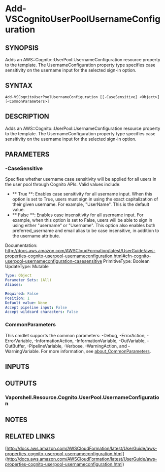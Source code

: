 # Add-VSCognitoUserPoolUsernameConfiguration

## SYNOPSIS
Adds an AWS::Cognito::UserPool.UsernameConfiguration resource property to the template.
The UsernameConfiguration property type specifies case sensitivity on the username input for the selected sign-in option.

## SYNTAX

```
Add-VSCognitoUserPoolUsernameConfiguration [[-CaseSensitive] <Object>] [<CommonParameters>]
```

## DESCRIPTION
Adds an AWS::Cognito::UserPool.UsernameConfiguration resource property to the template.
The UsernameConfiguration property type specifies case sensitivity on the username input for the selected sign-in option.

## PARAMETERS

### -CaseSensitive
Specifies whether username case sensitivity will be applied for all users in the user pool through Cognito APIs.
Valid values include:
+  ** True **: Enables case sensitivity for all username input.
When this option is set to True, users must sign in using the exact capitalization of their given username.
For example, "UserName".
This is the default value.
+  ** False **: Enables case insensitivity for all username input.
For example, when this option is set to False, users will be able to sign in using either "username" or "Username".
This option also enables both preferred_username and email alias to be case insensitive, in addition to the username attribute.

Documentation: http://docs.aws.amazon.com/AWSCloudFormation/latest/UserGuide/aws-properties-cognito-userpool-usernameconfiguration.html#cfn-cognito-userpool-usernameconfiguration-casesensitive
PrimitiveType: Boolean
UpdateType: Mutable

```yaml
Type: Object
Parameter Sets: (All)
Aliases:

Required: False
Position: 1
Default value: None
Accept pipeline input: False
Accept wildcard characters: False
```

### CommonParameters
This cmdlet supports the common parameters: -Debug, -ErrorAction, -ErrorVariable, -InformationAction, -InformationVariable, -OutVariable, -OutBuffer, -PipelineVariable, -Verbose, -WarningAction, and -WarningVariable. For more information, see [about_CommonParameters](http://go.microsoft.com/fwlink/?LinkID=113216).

## INPUTS

## OUTPUTS

### Vaporshell.Resource.Cognito.UserPool.UsernameConfiguration
## NOTES

## RELATED LINKS

[http://docs.aws.amazon.com/AWSCloudFormation/latest/UserGuide/aws-properties-cognito-userpool-usernameconfiguration.html](http://docs.aws.amazon.com/AWSCloudFormation/latest/UserGuide/aws-properties-cognito-userpool-usernameconfiguration.html)

